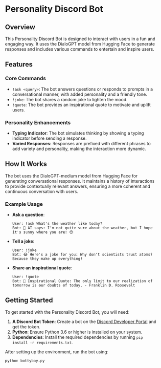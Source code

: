 # Personality Discord Bot

## Overview
This Personality Discord Bot is designed to interact with users in a fun and engaging way. It uses the DialoGPT model from Hugging Face to generate responses and includes various commands to entertain and inspire users.

## Features

### Core Commands
- `!ask <query>`: The bot answers questions or responds to prompts in a conversational manner, with added personality and a friendly tone.
- `!joke`: The bot shares a random joke to lighten the mood.
- `!quote`: The bot provides an inspirational quote to motivate and uplift users.

### Personality Enhancements
- **Typing Indicator**: The bot simulates thinking by showing a typing indicator before sending a response.
- **Varied Responses**: Responses are prefixed with different phrases to add variety and personality, making the interaction more dynamic.

## How It Works
The bot uses the DialoGPT-medium model from Hugging Face for generating conversational responses. It maintains a history of interactions to provide contextually relevant answers, ensuring a more coherent and continuous conversation with users.

### Example Usage
- **Ask a question**:
    ```
    User: !ask What's the weather like today?
    Bot: 🤖 AI says: I'm not quite sure about the weather, but I hope it's sunny where you are! 😊
    ```
- **Tell a joke**:
    ```
    User: !joke
    Bot: 😂 Here's a joke for you: Why don't scientists trust atoms? Because they make up everything!
    ```
- **Share an inspirational quote**:
    ```
    User: !quote
    Bot: 🌟 Inspirational Quote: The only limit to our realization of tomorrow is our doubts of today. - Franklin D. Roosevelt
    ```

## Getting Started
To get started with the Personality Discord Bot, you will need:
1. **A Discord Bot Token**: Create a bot on the [Discord Developer Portal](https://discord.com/developers/applications) and get the token.
2. **Python**: Ensure Python 3.6 or higher is installed on your system.
3. **Dependencies**: Install the required dependencies by running `pip install -r requirements.txt`.

After setting up the environment, run the bot using:
```sh
python bottyboy.py
